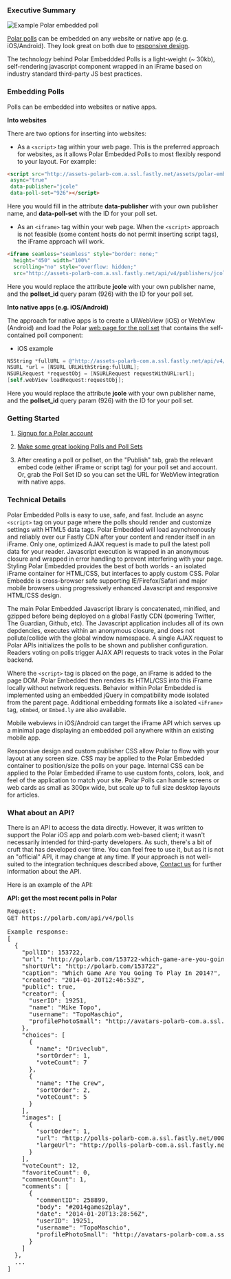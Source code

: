 ### Executive Summary

![Example Polar embedded poll](http://assets-polarb-com.a.ssl.fastly.net/assets/phablet-embedded-2388c897bfdb5bc6b96133eac1f1353f.png)

[Polar polls](http://polarb.com/polls) can be embedded on any website or native app (e.g. iOS/Android).  They look great on both due to [responsive design](http://polarb.com/publishers/poll_sets/926/preview).

The technology behind Polar Embeddded Polls is a light-weight (~ 30kb), self-rendering javascript component wrapped in an iFrame based on industry standard third-party JS best practices.  

### Embedding Polls

Polls can be embedded into websites or native apps.

**Into websites**

There are two options for inserting into websites:

* As a `<script>` tag within your web page.  This is the preferred approach for websites, as it allows Polar Embedded Polls to most flexibly respond to your layout.  For example:

```HTML
<script src="http://assets-polarb-com.a.ssl.fastly.net/assets/polar-embedded.js" 
 async="true" 
 data-publisher="jcole" 
 data-poll-set="926"></script>
```

Here you would fill in the attribute **data-publisher** with your own publisher name, and **data-poll-set** with the ID for your poll set.  
  
* As an `<iframe>` tag within your web page.  When the `<script>` approach is not feasible (some content hosts do not permit inserting script tags), the iFrame approach will work.

```HTML
<iframe seamless="seamless" style="border: none;" 
  height="450" width="100%" 
  scrolling="no" style="overflow: hidden;"
  src="http://assets-polarb-com.a.ssl.fastly.net/api/v4/publishers/jcole/embedded_polls/iframe?pollset_id=926"></iframe>
```

Here you would replace the attribute **jcole** with your own publisher name, and the **pollset_id** query param (926) with the ID for your poll set.  

**Into native apps (e.g. iOS/Android)**  

The approach for native apps is to create a UIWebView (iOS) or WebView (Android) and load the Polar [web page for the poll set](http://assets-polarb-com.a.ssl.fastly.net/api/v4/publishers/jcole/embedded_polls/iframe?pollset_id=926) that contains the self-contained poll component:

* iOS example

```Objective-C
NSString *fullURL = @"http://assets-polarb-com.a.ssl.fastly.net/api/v4/publishers/jcole/embedded_polls/iframe?pollset_id=926";
NSURL *url = [NSURL URLWithString:fullURL];
NSURLRequest *requestObj = [NSURLRequest requestWithURL:url];
[self.webView loadRequest:requestObj];
```

Here you would replace the attribute **jcole** with your own publisher name, and the **pollset_id** query param (926) with the ID for your poll set.  


### Getting Started

1. [Signup for a Polar account](http://polarb.com/join)

2. [Make some great looking Polls and Poll Sets](http://www.polarb.com/howtos)

3. After creating a poll or pollset, on the "Publish" tab, grab the relevant embed code (either iFrame or script tag) for your poll set and account.  Or, grab the Poll Set ID so you can set the URL for WebView integration with native apps.

### Technical Details

Polar Embedded Polls is easy to use, safe, and fast. Include an async `<script>` tag on your page where the polls should render and customize settings with HTML5 data tags.  Polar Embedded will load asynchronously and reliably over our Fastly CDN after your content and render itself in an iFrame.  Only one, optimized AJAX request is made to pull the latest poll data for your reader.  Javascript execution is wrapped in an anonymous closure and wrapped in error handling to prevent interfering with your page.  Styling Polar Embedded provides the best of both worlds - an isolated iFrame container for HTML/CSS, but interfaces to apply custom CSS. Polar Embedde is cross-browser safe supporting IE/Firefox/Safari and major mobile browsers using progressively enhanced Javascript and responsive HTML/CSS design.

The main Polar Embedded Javascript library is concatenated, minified, and gzipped before being deployed on a global Fastly CDN (powering Twitter, The Guardian, Github, etc).  The Javascript application includes all of its own depdencies, executes within an anonymous closure, and does not pollute/collide with the global window namespace.  A single AJAX request to Polar APIs initializes the polls to be shown and publisher configuration. Readers voting on polls trigger AJAX API requests to track votes in the Polar backend.

Where the `<script>` tag is placed on the page, an iFrame is added to the page DOM.  Polar Embedded then renders its HTML/CSS into this iFrame locally without network requests.  Behavior within Polar Embedded is implemented using an embedded jQuery in compatibility mode isolated from the parent page.  Additional embedding formats like a isolated `<iFrame>` tag, `oEmbed`, or `Embed.ly` are also available.

Mobile webviews in iOS/Android can target the iFrame API which serves up a minimal page displaying an embedded poll anywhere within an existing mobile app.

Responsive design and custom publisher CSS allow Polar to flow with your layout at any screen size.  CSS may be applied to the Polar Embedded container to position/size the polls on your page.  Internal CSS can be applied to the Polar Embedded iFrame to use custom fonts, colors, look, and feel of the application to match your site.  Polar Polls can handle screens or web cards as small as 300px wide, but scale up to full size desktop layouts for articles.

### What about an API?

There is an API to access the data directly.  However, it was written to support the Polar iOS app and polarb.com web-based client; it wasn't necessarily intended for third-party developers.  As such, there's a bit of cruft that has developed over time.  You can feel free to use it, but as it is not an "official" API, it may change at any time.  If your approach is not well-suited to the integration techniques described above, [Contact us](http://polarb.com/contact) for further information about the API.

Here is an example of the API:

**API: get the most recent polls in Polar**
<pre>
Request:
GET https://polarb.com/api/v4/polls

Example response:
[
  {
    "pollID": 153722,
    "url": "http://polarb.com/153722-which-game-are-you-going-to-play-in-2014",
    "shortUrl": "http://polarb.com/153722",
    "caption": "Which Game Are You Going To Play In 2014?",
    "created": "2014-01-20T12:46:53Z",
    "public": true,
    "creator": {
      "userID": 19251,
      "name": "Mike Topo",
      "username": "TopoMaschio",
      "profilePhotoSmall": "http://avatars-polarb-com.a.ssl.fastly.net/000/019/251/19251-small_retina-6cd9fe6fbbca3bd8.jpg"
    },
    "choices": [
      {
        "name": "Driveclub",
        "sortOrder": 1,
        "voteCount": 7
      },
      {
        "name": "The Crew",
        "sortOrder": 2,
        "voteCount": 5
      }
    ],
    "images": [
      {
        "sortOrder": 1,
        "url": "http://polls-polarb-com.a.ssl.fastly.net/000/153/722/153722-1-medium-34615e8fee6b5176.jpg",
        "largeUrl": "http://polls-polarb-com.a.ssl.fastly.net/000/153/722/153722-1-large-34615e8fee6b5176.jpg"
      }
    ],
    "voteCount": 12,
    "favoriteCount": 0,
    "commentCount": 1,
    "comments": [
      {
        "commentID": 258899,
        "body": "#2014games2play",
        "date": "2014-01-20T13:28:56Z",
        "userID": 19251,
        "username": "TopoMaschio",
        "profilePhotoSmall": "http://avatars-polarb-com.a.ssl.fastly.net/000/019/251/19251-small_retina-6cd9fe6fbbca3bd8.jpg"
      }
    ]
  },
  ...
]
</pre>
